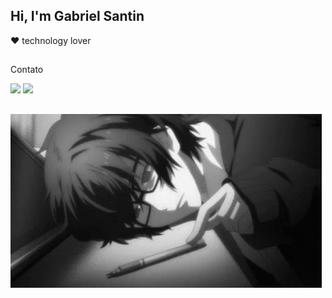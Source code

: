 ## Hi, I'm Gabriel Santin
  ❤️ technology lover
  
##
  Contato
<div> 
  <a href="https://www.instagram.com/gabrielsantinsaab" target="_blank"><img src="https://img.shields.io/badge/-Instagram-%23E4405F?style=for-the-badge&logo=instagram&logoColor=white" target="_blank"></a>
  <a href="https://www.linkedin.com/in/gabriel-santin-alves-saab-019597364/" target="_blank"><img src="https://img.shields.io/badge/-LinkedIn-%230077B5?style=for-the-badge&logo=linkedin&logoColor=white" target="_blank"></a> 
  
</div>

##

![animeboy](https://github.com/gabrielwsantin/gabrielwsantin/blob/main/anime-boy-bored-playing-25977uagnvgirk1m.gif?raw=true)

          
          

